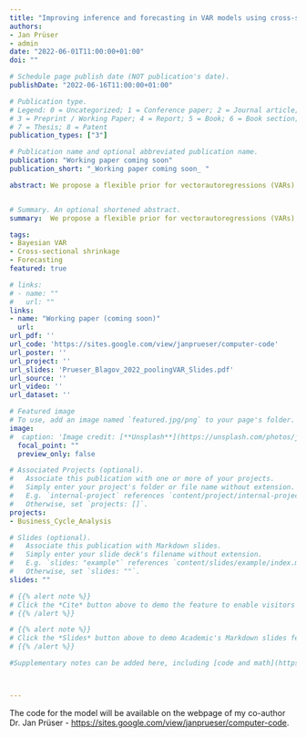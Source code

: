 ```yaml
---
title: "Improving inference and forecasting in VAR models using cross-sectional information"
authors:
- Jan Prüser
- admin
date: "2022-06-01T11:00:00+01:00"
doi: ""

# Schedule page publish date (NOT publication's date).
publishDate: "2022-06-16T11:00:00+01:00"

# Publication type.
# Legend: 0 = Uncategorized; 1 = Conference paper; 2 = Journal article;
# 3 = Preprint / Working Paper; 4 = Report; 5 = Book; 6 = Book section;
# 7 = Thesis; 8 = Patent
publication_types: ["3"]

# Publication name and optional abbreviated publication name.
publication: "Working paper coming soon"
publication_short: "_Working paper coming soon_ "

abstract: We propose a flexible prior for vectorautoregressions (VARs) which can exploit the panel structure of macroeconomic time series and at the same time provide shrinkage towards zero in order to address overfitting concerns. The prior is flexible as it allows for parameter pooling across both a country dimension (two countries are completely alike) and/or variable dimension (dynamics of two variables across countries are alike). The usefulness of our approach is demonstrated via a Monte Carlo study and an empirical application using a large euro area data set. We find that cross country information helps deliver sharper parameter inference that improves point and density forecasts as well as structural analysis through lower estimation uncertainty. Also it is beneficial to have both pooling and shrinkage instead of only pooling.


# Summary. An optional shortened abstract.
summary:  We propose a flexible prior for vectorautoregressions (VARs) which can exploit the panel structure of macroeconomic time series and at the same time provide shrinkage towards zero in order to address overfitting concerns. The prior is flexible as it allows for parameter pooling across both a country dimension (two countries are completely alike) and/or variable dimension (dynamics of two variables across countries are alike). The usefulness of our approach is demonstrated via a Monte Carlo study and an empirical application using a large euro area data set. We find that cross country information helps deliver sharper parameter inference that improves point and density forecasts as well as structural analysis through lower estimation uncertainty. Also it is beneficial to have both pooling and shrinkage instead of only pooling.

tags:
- Bayesian VAR
- Cross-sectional shrinkage
- Forecasting
featured: true

# links:
# - name: ""
#   url: ""
links:
- name: "Working paper (coming soon)"
  url: 
url_pdf: ''
url_code: 'https://sites.google.com/view/janprueser/computer-code'
url_poster: ''
url_project: ''
url_slides: 'Prueser_Blagov_2022_poolingVAR_Slides.pdf'
url_source: ''
url_video: ''
url_dataset: ''

# Featured image
# To use, add an image named `featured.jpg/png` to your page's folder.
image:
#  caption: 'Image credit: [**Unsplash**](https://unsplash.com/photos/jdD8gXaTZsc)'
  focal_point: ""
  preview_only: false

# Associated Projects (optional).
#   Associate this publication with one or more of your projects.
#   Simply enter your project's folder or file name without extension.
#   E.g. `internal-project` references `content/project/internal-project/index.md`.
#   Otherwise, set `projects: []`.
projects:
- Business_Cycle_Analysis

# Slides (optional).
#   Associate this publication with Markdown slides.
#   Simply enter your slide deck's filename without extension.
#   E.g. `slides: "example"` references `content/slides/example/index.md`.
#   Otherwise, set `slides: ""`.
slides: ""

# {{% alert note %}}
# Click the *Cite* button above to demo the feature to enable visitors to import publication metadata into their reference management software.
# {{% /alert %}}

# {{% alert note %}}
# Click the *Slides* button above to demo Academic's Markdown slides feature.
# {{% /alert %}}

#Supplementary notes can be added here, including [code and math](https://sourcethemes.com/academic/docs/writing-markdown-latex/).



---
```



The code for the model will be available on the webpage of my co-author Dr. Jan Prüser - https://sites.google.com/view/janprueser/computer-code.